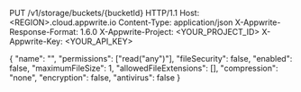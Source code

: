 PUT /v1/storage/buckets/{bucketId} HTTP/1.1
Host: &lt;REGION&gt;.cloud.appwrite.io
Content-Type: application/json
X-Appwrite-Response-Format: 1.6.0
X-Appwrite-Project: <YOUR_PROJECT_ID>
X-Appwrite-Key: <YOUR_API_KEY>

{
  "name": "<NAME>",
  "permissions": ["read(\"any\")"],
  "fileSecurity": false,
  "enabled": false,
  "maximumFileSize": 1,
  "allowedFileExtensions": [],
  "compression": "none",
  "encryption": false,
  "antivirus": false
}
